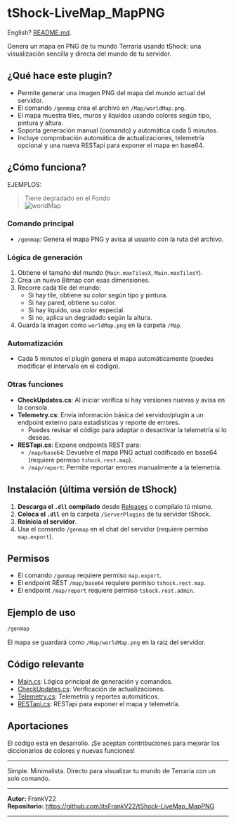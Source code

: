 # tShock-LiveMap_MapPNG

English? [README.md](README.md).

Genera un mapa en PNG de tu mundo Terraria usando tShock: una visualización sencilla y directa del mundo de tu servidor.

## ¿Qué hace este plugin?

- Permite generar una imagen PNG del mapa del mundo actual del servidor.
- El comando `/genmap` crea el archivo en `/Map/worldMap.png`.
- El mapa muestra tiles, muros y líquidos usando colores según tipo, pintura y altura.
- Soporta generación manual (comando) y automática cada 5 minutos.
- Incluye comprobación automática de actualizaciones, telemetría opcional y una nueva RESTapi para exponer el mapa en base64.

## ¿Cómo funciona?

EJEMPLOS:
> Tiene degradado en el Fondo  
![worldMap](https://github.com/user-attachments/assets/6e5b5598-5813-45c3-99c8-d5b187888ad1)

### Comando principal

- `/genmap`: Genera el mapa PNG y avisa al usuario con la ruta del archivo.

### Lógica de generación

1. Obtiene el tamaño del mundo (`Main.maxTilesX`, `Main.maxTilesY`).
2. Crea un nuevo Bitmap con esas dimensiones.
3. Recorre cada tile del mundo:
   - Si hay tile, obtiene su color según tipo y pintura.
   - Si hay pared, obtiene su color.
   - Si hay líquido, usa color especial.
   - Si no, aplica un degradado según la altura.
4. Guarda la imagen como `worldMap.png` en la carpeta `/Map`.

### Automatización

- Cada 5 minutos el plugin genera el mapa automáticamente (puedes modificar el intervalo en el código).

### Otras funciones

- **CheckUpdates.cs**: Al iniciar verifica si hay versiones nuevas y avisa en la consola.
- **Telemetry.cs**: Envía información básica del servidor/plugin a un endpoint externo para estadísticas y reporte de errores.
  - Puedes revisar el código para adaptar o desactivar la telemetría si lo deseas.
- **RESTapi.cs**: Expone endpoints REST para:
  - `/map/base64`: Devuelve el mapa PNG actual codificado en base64 (requiere permiso `tshock.rest.map`).
  - `/map/report`: Permite reportar errores manualmente a la telemetría.

## Instalación (última versión de tShock)

1. **Descarga el `.dll` compilado** desde [Releases](https://github.com/itsFrankV22/tShock-LiveMap_MapPNG/releases) o compílalo tú mismo.
2. **Coloca el `.dll`** en la carpeta `/ServerPlugins` de tu servidor tShock.
3. **Reinicia el servidor**.
4. Usa el comando `/genmap` en el chat del servidor (requiere permiso `map.export`).

## Permisos

- El comando `/genmap` requiere permiso `map.export`.
- El endpoint REST `/map/base64` requiere permiso `tshock.rest.map`.
- El endpoint `/map/report` requiere permiso `tshock.rest.admin`.

## Ejemplo de uso

```bash
/genmap
```
El mapa se guardará como `/Map/worldMap.png` en la raíz del servidor.

## Código relevante

- [Main.cs](https://github.com/itsFrankV22/tShock-LiveMap_MapPNG/blob/main/Main.cs): Lógica principal de generación y comandos.
- [CheckUpdates.cs](https://github.com/itsFrankV22/tShock-LiveMap_MapPNG/blob/main/CheckUpdates.cs): Verificación de actualizaciones.
- [Telemetry.cs](https://github.com/itsFrankV22/tShock-LiveMap_MapPNG/blob/main/Telemetry.cs): Telemetría y reportes automáticos.
- [RESTapi.cs](https://github.com/itsFrankV22/tShock-LiveMap_MapPNG/blob/main/RESTapi.cs): RESTapi para exponer el mapa y telemetría.

## Aportaciones

El código está en desarrollo. ¡Se aceptan contribuciones para mejorar los diccionarios de colores y nuevas funciones!

---

Simple. Minimalista. Directo para visualizar tu mundo de Terraria con un solo comando.

---

**Autor:** FrankV22  
**Repositorio:** https://github.com/itsFrankV22/tShock-LiveMap_MapPNG

---